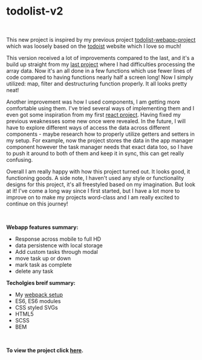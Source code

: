 # todolist-v2

<br />

This new project is inspired by my previous project [todolist-webapp-project](https://w3althambition.github.io/todolist-webapp-project/) which was loosely based on the [todoist](https://todoist.com) website which I love so much!

This version received a lot of improvements compared to the last, and it's a build up straight from my [last project](https://github.com/w3althambition/world-clock) where I had difficulties processing the array data. Now it's an all done in a few functions which use fewer lines of code compared to having functions nearly half a screen long! Now I simply utilized: map, filter and destructuring function properly. It all looks pretty neat!

Another improvement was how I used components, I am getting more comfortable using them. I've tried several ways of implementing them and I even got some inspiration from my first [react project](https://github.com/w3althambition/react-todo-app). Having fixed my previous weaknesses some new once were revealed. In the future, I will have to explore different ways of access the data across different components - maybe research how to properly utilize getters and setters in my setup. For example, now the project stores the data in the app manager component however the task manager needs that exact data too, so I have to push it around to both of them and keep it in sync, this can get really confusing.

Overall I am really happy with how this project turned out. It looks good, it functioning goods. A side note, I haven't used any style or functionality designs for this project, it's all freestyled based on my imagination. But look at it! I've come a long way since I first started, but I have a lot more to improve on to make my projects word-class and I am really excited to continue on this journey!

<br />

**Webapp features summary:**
* Response across mobile to full HD
* data persistence with local storage
* Add custom tasks through modal
* move task up or down
* mark task as complete
* delete any task

**Techolgies breif summary:** 
* My [webpack setup](https://github.com/w3althambition/webpack-framework)
* ES6, ES6 modules
* CSS styled SVGs
* HTML5
* SCSS
* BEM

<br />

**To view the project click [here](https://w3althambition.github.io/todolist-v2/dist/index.html).**

